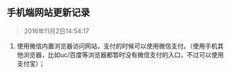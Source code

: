  ## 手机端网站更新记录

> 2016年11月2日14:54:17

1. 使用微信内置浏览器访问网站，支付的时候可以使用微信支付。（使用手机其他浏览器，比如uc/百度等浏览器都暂时没有微信支付的入口，不过可以使用支付宝）；